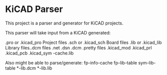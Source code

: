 # KiCAD Parser

This project is a parser and generator for KiCAD projects.

This parser will take input from a KiCAD generated:

.pro or .kicad_pro Project files
.sch or .kicad_sch Board files
.lib or .kicad_lib Library files..dcm files
.net
.dsn
.dcm
.pretty files
.kicad_mod
.kicad_prl
.kicad_pcb
.kicad_sym
-cache.lib

Also might be able to parse/generate:
fp-info-cache
fp-lib-table
sym-lib-table
*-lib.dcm
*-lib.lib
